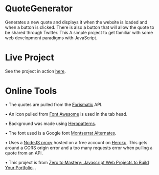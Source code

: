 # QuoteGenerator
Generates a new quote and displays it when the website is loaded and when a button is clicked. 
There is also a button that will allow the quote to be shared through Twitter.
This A simple project to get familiar with some web development paradigms with JavaScript.

# Live Project
See the project in action [here](https://itsgabeyo.github.io/QuoteGenerator/).

# Online Tools
• The quotes are pulled from the [Forismatic](https://forismatic.com/en/api/) API.

• An icon pulled from [Font Awesome](https://fontawesome.com/icons?d=gallery) is used in the tab head.

• Background was made using [Heropatterns](https://www.heropatterns.com/).

• The font used is a Google font [Montserrat Alternates](https://fonts.google.com/specimen/Montserrat+Alternates?query=mon).

• Uses a [NodeJS proxy](https://github.com/Rob--W/cors-anywhere/) hosted on a free account on [Heroku](https://www.heroku.com/).
  This gets around a CORS origin error and a too many requests error when pulling a quote from an API.

• This project is from [Zero to Mastery: Javascript Web Projects to Build Your Portfolio](https://academy.zerotomastery.io/p/javascript-projects).
  .
